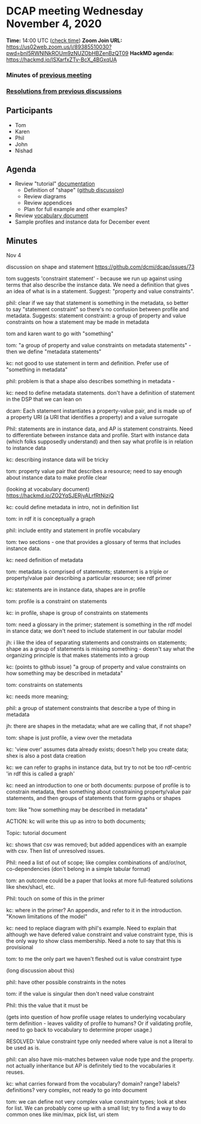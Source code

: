 # DCAP meeting Wednesday November 4, 2020 

**Time:** 14:00 UTC ([check time](https://www.timeanddate.com/worldclock/fixedtime.html?msg=DCAP+meeting&iso=20201104T14&p1=1440&ah=1))
**Zoom Join URL:** https://us02web.zoom.us/j/89385510030?pwd=bnI5RWNlNkROUm9zNUZObHBZenBzQT09
**HackMD agenda:** https://hackmd.io/ISXarfxZTv-BcX_4BGxqUA

### Minutes of [previous meeting](https://github.com/dcmi/dcap/blob/master/meetings/2020/2020.10.21.dcap_zoom_call.md) 

### [Resolutions from previous discussions](https://hackmd.io/tjFOwoqqTIid4jtfmVzkLg)

## Participants
*    Tom
*    Karen
*    Phil
*    John
*    Nishad
    
## Agenda

* Review "tutorial" [documentation](https://hackmd.io/pTp9ub_bQbO6vxZra1w-kw) 
    * Definition of "shape" ([github discussion](https://github.com/dcmi/dcap/issues/73))
    * Review diagrams
    * Review appendices
    * Plan for full example and other examples?
* Review [vocabulary document](https://hackmd.io/ZO2YqSJERjyALrfRtNjzjQ) 
* Sample profiles and instance data for December event

## Minutes

Nov 4

discussion on shape and statement
https://github.com/dcmi/dcap/issues/73

tom suggests 'constraint statement' - because we run up against using terms that also describe the instance data. We need a definition that gives an idea of what is in a statement. Suggest: "property and value constraints".

phil: clear if we say that statement is something in the metadata, so better to say "statement constraint" so there's no confusion between profile and metadata. Suggests:
statement constraint: a group of property and value constraints on how a statement may be made in metadata

tom and karen want to go with "something"

tom: "a group of property and value constraints on metadata statements" - then we define "metadata statements"

kc: not good to use statement in term and definition. Prefer use of "something in metadata"

phil: problem is that a shape also describes something in metadata - 

kc: need to define metadata statements. don't have a definition of statement in the DSP that we can lean on

dcam: Each statement instantiates a property-value pair, and is made up of a property URI (a URI that identifies a property) and a value surrogate

Phil: statements are in instance data, and AP is statement constraints. Need to differentiate between instance data and profile. Start with instance data (which folks supposedly understand) and then say what profile is in relation to instance data

kc: describing instance data will be tricky

tom: property value pair that describes a resource; need to say enough about instance data to make profile clear

(looking at vocabulary document) https://hackmd.io/ZO2YqSJERjyALrfRtNjzjQ

kc: could define metadata in intro, not in definition list

tom: in rdf it is conceptually a graph

phil: include entity and statement in profile vocabulary

tom: two sections - one that provides a glossary of terms that includes instance data.

kc: need definition of metadata

tom: metadata is comprised of statements; statement is a triple or property/value pair describing a particular resource; see rdf primer

kc: statements are in instance data, shapes are in profile

tom: profile is a constraint on statements

kc: in profile, shape is group of constraints on statements

tom: need a glossary in the primer; statement is something in the rdf model in stance data; we don't need to include statement in our tabular model

jh: i like the idea of separating statements and constraints on statements; shape as a group of statements is missing something - doesn't say what the organizing principle is that makes statements into a group

kc: (points to github issue) "a group of property and value constraints on how something may be described in metadata"

tom: constraints on statements

kc: needs more meaning; 

phil: a group of statement constraints that describe a type of thing in metadata

jh: there are shapes in the metadata; what are we calling that, if not shape?

tom: shape is just profile, a view over the metadata

kc: 'view over' assumes data already exists; doesn't help you create data; shex is also a post data creation

kc: we can refer to graphs in instance data, but try to not be too rdf-centric 'in rdf this is called a graph'

kc: need an introduction to one or both documents: purpose of profile is to constrain metadata, then something about constraining property/value pair statements, and then groups of statements that form graphs or shapes

tom: like "how something may be described in metadata"

ACTION: kc will write this up as intro to both documents; 

Topic: tutorial document

kc: shows that csv was removed; but added appendices with an example with csv. Then list of unresolved issues.

Phil: need a list of out of scope; like complex combinations of and/or/not, co-dependencies (don't belong in a simple tabular format)

tom: an outcome could be a paper that looks at more full-featured solutions like shex/shacl, etc. 

Phil: touch on some of this in the primer

kc: where in the primer? An appendix, and refer to it in the introduction. "Known limitations of the model"

kc: need to replace diagram with phil's example. Need to explain that although we have defered value constraint and value constraint type, this is the only way to show class membership. Need a note to say that this is provisional

tom: to me the only part we haven't fleshed out is value constraint type

(long discussion about this)

phil: have other possible constraints in the notes

tom: if the value is singular then don't need value constraint

Phil: this the value that it must be

(gets into question of how profile usage relates to underlying vocabulary term definition - leaves validity of profile to humans? Or if validating profile, need to go back to vocabulary to determine proper usage.)

RESOLVED: Value constraint type only needed where value is not a literal to be used as is.

phil: can also have mis-matches between value node type and the property. not actually inheritance but AP is definitely tied to the vocabularies it reuses.

kc: what carries forward from the vocabulary? domain? range? labels? definitions? very complex, not ready to go into document

tom: we can define not very complex value constraint types; look at shex for list. We can probably come up with a small list; try to find a way to do common ones like min/max, pick list, uri stem
